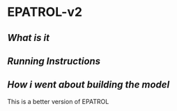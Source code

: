 # EPATROL-v2
## _What is it_

## _Running Instructions_


## _How i went about building the model_


This is a better version of EPATROL
